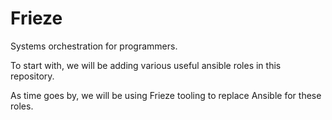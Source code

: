 Frieze
======

Systems orchestration for programmers. 

To start with, we will be adding various useful ansible roles in this repository. 

As time goes by, we will be using Frieze tooling to replace Ansible for these roles. 

